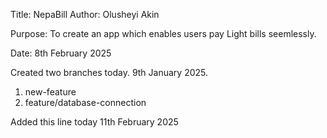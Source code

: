 Title: NepaBill
Author: Olusheyi Akin

Purpose: To create an app which enables users pay Light bills seemlessly.

Date: 8th February 2025

Created two branches today. 9th January 2025.
1. new-feature
2. feature/database-connection

Added this line today 11th February 2025

